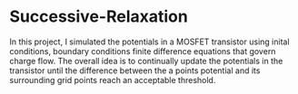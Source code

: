 # Successive-Relaxation

In this project, I simulated the potentials in a MOSFET transistor using inital conditions, boundary conditions finite difference equations that govern charge flow. The overall idea is to continually update the potentials in the transistor until the difference between the a points potential and its surrounding grid points reach an acceptable threshold.
